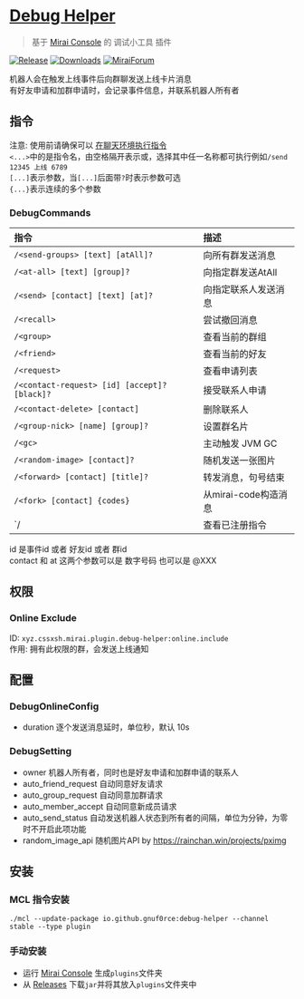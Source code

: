 # [Debug Helper](https://github.com/gnuf0rce/debug-helper)

> 基于 [Mirai Console](https://github.com/mamoe/mirai-console) 的 调试小工具 插件

[![Release](https://img.shields.io/github/v/release/gnuf0rce/debug-helper)](https://github.com/gnuf0rce/debug-helper/releases)
[![Downloads](https://img.shields.io/github/downloads/gnuf0rce/debug-helper/total)](https://shields.io/category/downloads)
[![MiraiForum](https://img.shields.io/badge/post-on%20MiraiForum-yellow)](https://mirai.mamoe.net/topic/452)

机器人会在触发上线事件后向群聊发送上线卡片消息  
有好友申请和加群申请时，会记录事件信息，并联系机器人所有者  

## 指令

注意: 使用前请确保可以 [在聊天环境执行指令](https://github.com/project-mirai/chat-command)   
`<...>`中的是指令名，由空格隔开表示或，选择其中任一名称都可执行例如`/send 12345 上线 6789`  
`[...]`表示参数，当`[...]`后面带`?`时表示参数可选  
`{...}`表示连续的多个参数

### DebugCommands

| 指令                                         | 描述                 |
|:---------------------------------------------|:---------------------|
| `/<send-groups> [text] [atAll]?`             | 向所有群发送消息     |
| `/<at-all> [text] [group]?`                  | 向指定群发送AtAll    |
| `/<send> [contact] [text] [at]?`             | 向指定联系人发送消息 |
| `/<recall>`                                  | 尝试撤回消息         |
| `/<group>`                                   | 查看当前的群组       |
| `/<friend>`                                  | 查看当前的好友       |
| `/<request>`                                 | 查看申请列表         |
| `/<contact-request> [id] [accept]? [black]?` | 接受联系人申请       |
| `/<contact-delete> [contact]`                | 删除联系人           |
| `/<group-nick> [name] [group]?`              | 设置群名片           |
| `/<gc>`                                      | 主动触发 JVM GC      |
| `/<random-image> [contact]?`                 | 随机发送一张图片     |
| `/<forward> [contact] [title]?`              | 转发消息，句号结束   |
| `/<fork> [contact] {codes}`                  | 从mirai-code构造消息 |
| `/<registered>                               | 查看已注册指令        |

id 是事件id 或者 好友id 或者 群id  
contact 和 at 这两个参数可以是 数字号码 也可以是 @XXX  

## 权限

### Online Exclude

ID: `xyz.cssxsh.mirai.plugin.debug-helper:online.include`  
作用: 拥有此权限的群，会发送上线通知

## 配置

### DebugOnlineConfig

* duration 逐个发送消息延时，单位秒，默认 10s

### DebugSetting

* owner 机器人所有者，同时也是好友申请和加群申请的联系人
* auto_friend_request 自动同意好友请求
* auto_group_request 自动同意加群请求
* auto_member_accept 自动同意新成员请求
* auto_send_status 自动发送机器人状态到所有者的间隔，单位为分钟，为零时不开启此项功能
* random_image_api 随机图片API by <https://rainchan.win/projects/pximg>

## 安装

### MCL 指令安装

`./mcl --update-package io.github.gnuf0rce:debug-helper --channel stable --type plugin`

### 手动安装

* 运行 [Mirai Console](https://github.com/mamoe/mirai-console) 生成`plugins`文件夹
* 从 [Releases](https://github.com/gnuf0rce/debug-helper/releases) 下载`jar`并将其放入`plugins`文件夹中